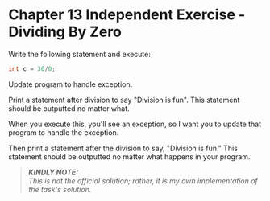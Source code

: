 # Chapter 13 Independent Exercise - Dividing By Zero

Write the following statement and execute:
```java
int c = 30/0;
```
Update program to handle exception.

Print a statement after division to say "Division is fun". This statement should be outputted no matter what.

When you execute this, you'll see an exception, so I want you to update that program to handle the exception.

Then print a statement after the division to say, "Division is fun." This statement should be outputted no matter what happens in your program.

> **_KINDLY NOTE:_**\
> *This is not the official solution; rather, it is my own implementation of the task's solution.*

